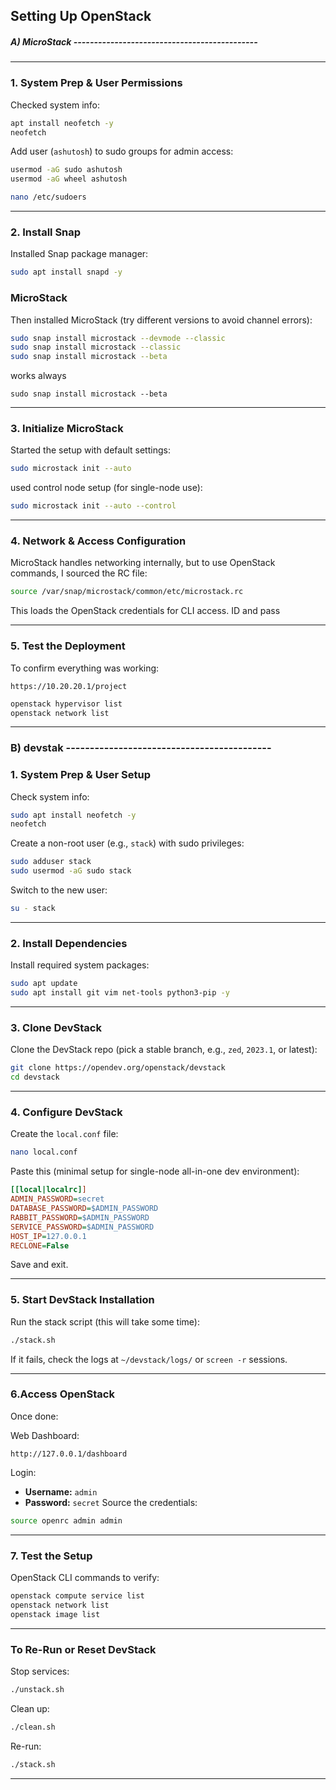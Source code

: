 



## Setting Up OpenStack




##### A) MicroStack   ---------------------------------------------



---

### 1. System Prep & User Permissions

Checked system info:

```bash
apt install neofetch -y
neofetch
```

Add user (`ashutosh`) to sudo groups for admin access:

```bash
usermod -aG sudo ashutosh
usermod -aG wheel ashutosh
```


```bash
nano /etc/sudoers
```

---

### 2. Install Snap 

Installed Snap package manager:

```bash
sudo apt install snapd -y
```

### MicroStack
Then installed MicroStack (try different versions to avoid channel errors):

```bash
sudo snap install microstack --devmode --classic
sudo snap install microstack --classic
sudo snap install microstack --beta
```

works always
```
sudo snap install microstack --beta
```

---

### 3. Initialize MicroStack

Started the setup with default settings:

```bash
sudo microstack init --auto
```

used control node setup (for single-node use):

```bash
sudo microstack init --auto --control
```

---

### 4. Network & Access Configuration

MicroStack handles networking internally, but to use OpenStack commands, I sourced the RC file:

```bash
source /var/snap/microstack/common/etc/microstack.rc
```

This loads the OpenStack credentials for CLI access.
ID and pass

---

### 5. Test the Deployment

To confirm everything was working:

```
https://10.20.20.1/project
```

```bash
openstack hypervisor list
openstack network list
```

---

### B) devstak  -------------------------------------------

### 1. System Prep & User Setup

Check system info:
```bash
sudo apt install neofetch -y
neofetch
```

Create a non-root user (e.g., `stack`) with sudo privileges:
```bash
sudo adduser stack
sudo usermod -aG sudo stack
```

Switch to the new user:
```bash
su - stack
```

---

### 2. Install Dependencies

Install required system packages:
```bash
sudo apt update
sudo apt install git vim net-tools python3-pip -y
```

---

### 3. Clone DevStack

Clone the DevStack repo (pick a stable branch, e.g., `zed`, `2023.1`, or latest):
```bash
git clone https://opendev.org/openstack/devstack
cd devstack
```

---

### 4. Configure DevStack

Create the `local.conf` file:
```bash
nano local.conf
```

Paste this (minimal setup for single-node all-in-one dev environment):
```ini
[[local|localrc]]
ADMIN_PASSWORD=secret
DATABASE_PASSWORD=$ADMIN_PASSWORD
RABBIT_PASSWORD=$ADMIN_PASSWORD
SERVICE_PASSWORD=$ADMIN_PASSWORD
HOST_IP=127.0.0.1
RECLONE=False
```

Save and exit.

---

### 5. Start DevStack Installation

Run the stack script (this will take some time):
```bash
./stack.sh
```

 If it fails, check the logs at `~/devstack/logs/` or `screen -r` sessions.

---

### 6.Access OpenStack

Once done:

Web Dashboard:
```
http://127.0.0.1/dashboard
```
Login:
- **Username:** `admin`
- **Password:** `secret` 
Source the credentials:
```bash
source openrc admin admin
```

---

### 7. Test the Setup

OpenStack CLI commands to verify:
```bash
openstack compute service list
openstack network list
openstack image list
```

---

### To Re-Run or Reset DevStack

Stop services:
```bash
./unstack.sh
```

Clean up:
```bash
./clean.sh
```

Re-run:
```bash
./stack.sh
```

---

